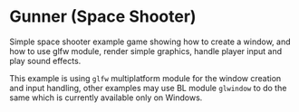 # Gunner (Space Shooter)

Simple space shooter example game showing how to create a window, and how to use glfw module, render simple graphics, handle player input and play sound effects.

This example is using `glfw` multiplatform module for the window creation and input handling, other examples may use BL module `glwindow` to do the same which is currently available only on Windows.
